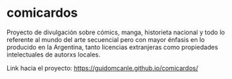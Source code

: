 # comicardos

Proyecto de divulgación sobre cómics, manga, historieta nacional y todo lo referente al mundo del arte secuencial pero con mayor énfasis en lo producido en la Argentina, tanto licencias extranjeras como propiedades intelectuales de autorxs locales.

Link hacia el proyecto: https://guidomcanle.github.io/comicardos/

